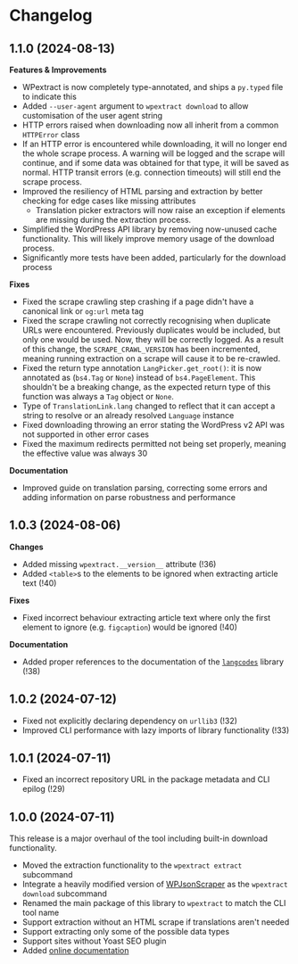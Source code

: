 # Changelog

## 1.1.0 (2024-08-13)

**Features & Improvements**

- WPextract is now completely type-annotated, and ships a `py.typed` file to indicate this
- Added `--user-agent` argument to `wpextract download` to allow customisation of the user agent string
- HTTP errors raised when downloading now all inherit from a common `HTTPError` class
- If an HTTP error is encountered while downloading, it will no longer end the whole scrape process. A warning will be logged and the scrape will continue, and if some data was obtained for that type, it will be saved as normal. HTTP transit errors (e.g. connection timeouts) will still end the scrape process.
- Improved the resiliency of HTML parsing and extraction by better checking for edge cases like missing attributes
  - Translation picker extractors will now raise an exception if elements are missing during the extraction process.
- Simplified the WordPress API library by removing now-unused cache functionality. This will likely improve memory usage of the download process.
- Significantly more tests have been added, particularly for the download process


**Fixes**

- Fixed the scrape crawling step crashing if a page didn't have a canonical link or `og:url` meta tag
- Fixed the scrape crawling not correctly recognising when duplicate URLs were encountered. Previously duplicates would be included, but only one would be used. Now, they will be correctly logged. As a result of this change, the `SCRAPE_CRAWL_VERSION` has been incremented, meaning running extraction on a scrape will cause it to be re-crawled.
- Fixed the return type annotation `LangPicker.get_root()`: it is now annotated as (`bs4.Tag` or `None`) instead of `bs4.PageElement`. This shouldn't be a breaking change, as the expected return type of this function was always a `Tag` object or `None`.
- Type of `TranslationLink.lang` changed to reflect that it can accept a string to resolve or an already resolved `Language` instance
- Fixed downloading throwing an error stating the WordPress v2 API was not supported in other error cases
- Fixed the maximum redirects permitted not being set properly, meaning the effective value was always 30

**Documentation**

- Improved guide on translation parsing, correcting some errors and adding information on parse robustness and performance

## 1.0.3 (2024-08-06)

**Changes**

- Added missing `wpextract.__version__` attribute (!36)
- Added `<table>`s to the elements to be ignored when extracting article text (!40)

**Fixes**

- Fixed incorrect behaviour extracting article text where only the first element to ignore (e.g. `figcaption`) would be ignored (!40)

**Documentation**

- Added proper references to the documentation of the [`langcodes`](https://github.com/georgkrause/langcodes) library (!38)

## 1.0.2 (2024-07-12)

- Fixed not explicitly declaring dependency on `urllib3` (!32)
- Improved CLI performance with lazy imports of library functionality (!33)

## 1.0.1 (2024-07-11)

- Fixed an incorrect repository URL in the package metadata and CLI epilog (!29)

## 1.0.0 (2024-07-11)

This release is a major overhaul of the tool including built-in download functionality.

- Moved the extraction functionality to the `wpextract extract` subcommand
- Integrate a heavily modified version of [WPJsonScraper](`https://github.com/MickaelWalter/wp-json-scraper`) as the `wpextract download` subcommand
- Renamed the main package of this library to `wpextract` to match the CLI tool name
- Support extraction without an HTML scrape if translations aren't needed
- Support extracting only some of the possible data types
- Support sites without Yoast SEO plugin
- Added [online documentation](https://wpextract.readthedocs.io/)
